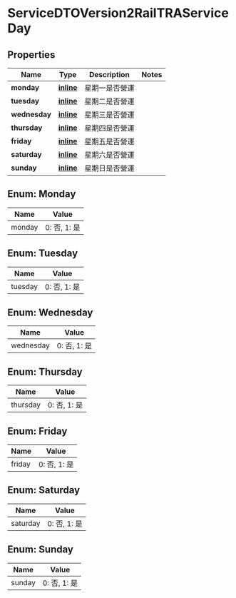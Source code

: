 
# ServiceDTOVersion2RailTRAServiceDay

## Properties
Name | Type | Description | Notes
------------ | ------------- | ------------- | -------------
**monday** | [**inline**](#MondayEnum) | 星期一是否營運 | 
**tuesday** | [**inline**](#TuesdayEnum) | 星期二是否營運 | 
**wednesday** | [**inline**](#WednesdayEnum) | 星期三是否營運 | 
**thursday** | [**inline**](#ThursdayEnum) | 星期四是否營運 | 
**friday** | [**inline**](#FridayEnum) | 星期五是否營運 | 
**saturday** | [**inline**](#SaturdayEnum) | 星期六是否營運 | 
**sunday** | [**inline**](#SundayEnum) | 星期日是否營運 | 


<a name="MondayEnum"></a>
## Enum: Monday
Name | Value
---- | -----
monday | 0: 否, 1: 是


<a name="TuesdayEnum"></a>
## Enum: Tuesday
Name | Value
---- | -----
tuesday | 0: 否, 1: 是


<a name="WednesdayEnum"></a>
## Enum: Wednesday
Name | Value
---- | -----
wednesday | 0: 否, 1: 是


<a name="ThursdayEnum"></a>
## Enum: Thursday
Name | Value
---- | -----
thursday | 0: 否, 1: 是


<a name="FridayEnum"></a>
## Enum: Friday
Name | Value
---- | -----
friday | 0: 否, 1: 是


<a name="SaturdayEnum"></a>
## Enum: Saturday
Name | Value
---- | -----
saturday | 0: 否, 1: 是


<a name="SundayEnum"></a>
## Enum: Sunday
Name | Value
---- | -----
sunday | 0: 否, 1: 是



